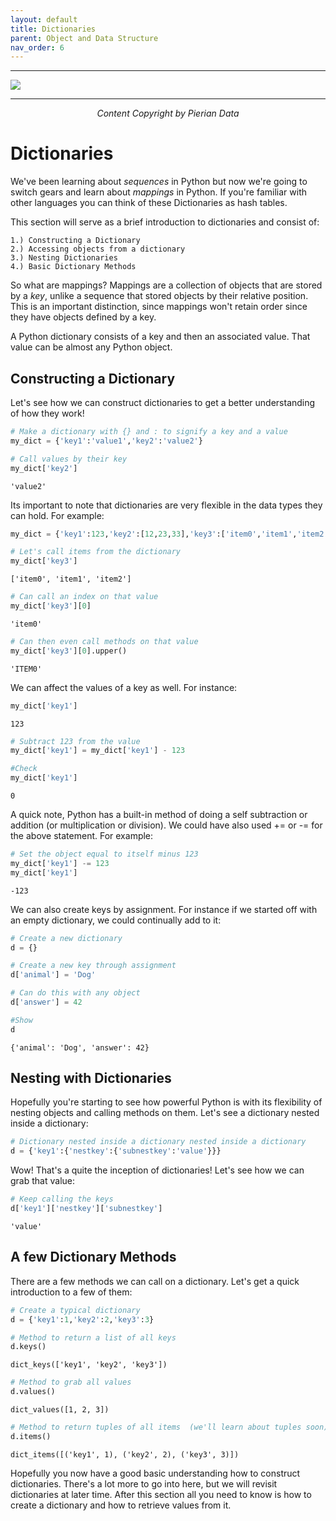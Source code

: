 ```yaml
---
layout: default
title: Dictionaries
parent: Object and Data Structure
nav_order: 6
---
```

___

<a href='https://www.udemy.com/user/joseportilla/'><img src='../Pierian_Data_Logo.png'/></a>
___
<center><em>Content Copyright by Pierian Data</em></center>

# Dictionaries

We've been learning about *sequences* in Python but now we're going to switch gears and learn about *mappings* in Python. If you're familiar with other languages you can think of these Dictionaries as hash tables. 

This section will serve as a brief introduction to dictionaries and consist of:

    1.) Constructing a Dictionary
    2.) Accessing objects from a dictionary
    3.) Nesting Dictionaries
    4.) Basic Dictionary Methods

So what are mappings? Mappings are a collection of objects that are stored by a *key*, unlike a sequence that stored objects by their relative position. This is an important distinction, since mappings won't retain order since they have objects defined by a key.

A Python dictionary consists of a key and then an associated value. That value can be almost any Python object.


## Constructing a Dictionary
Let's see how we can construct dictionaries to get a better understanding of how they work!


```python
# Make a dictionary with {} and : to signify a key and a value
my_dict = {'key1':'value1','key2':'value2'}
```


```python
# Call values by their key
my_dict['key2']
```




    'value2'



Its important to note that dictionaries are very flexible in the data types they can hold. For example:


```python
my_dict = {'key1':123,'key2':[12,23,33],'key3':['item0','item1','item2']}
```


```python
# Let's call items from the dictionary
my_dict['key3']
```




    ['item0', 'item1', 'item2']




```python
# Can call an index on that value
my_dict['key3'][0]
```




    'item0'




```python
# Can then even call methods on that value
my_dict['key3'][0].upper()
```




    'ITEM0'



We can affect the values of a key as well. For instance:


```python
my_dict['key1']
```




    123




```python
# Subtract 123 from the value
my_dict['key1'] = my_dict['key1'] - 123
```


```python
#Check
my_dict['key1']
```




    0



A quick note, Python has a built-in method of doing a self subtraction or addition (or multiplication or division). We could have also used += or -= for the above statement. For example:


```python
# Set the object equal to itself minus 123 
my_dict['key1'] -= 123
my_dict['key1']
```




    -123



We can also create keys by assignment. For instance if we started off with an empty dictionary, we could continually add to it:


```python
# Create a new dictionary
d = {}
```


```python
# Create a new key through assignment
d['animal'] = 'Dog'
```


```python
# Can do this with any object
d['answer'] = 42
```


```python
#Show
d
```




    {'animal': 'Dog', 'answer': 42}



## Nesting with Dictionaries

Hopefully you're starting to see how powerful Python is with its flexibility of nesting objects and calling methods on them. Let's see a dictionary nested inside a dictionary:


```python
# Dictionary nested inside a dictionary nested inside a dictionary
d = {'key1':{'nestkey':{'subnestkey':'value'}}}
```

Wow! That's a quite the inception of dictionaries! Let's see how we can grab that value:


```python
# Keep calling the keys
d['key1']['nestkey']['subnestkey']
```




    'value'



## A few Dictionary Methods

There are a few methods we can call on a dictionary. Let's get a quick introduction to a few of them:


```python
# Create a typical dictionary
d = {'key1':1,'key2':2,'key3':3}
```


```python
# Method to return a list of all keys 
d.keys()
```




    dict_keys(['key1', 'key2', 'key3'])




```python
# Method to grab all values
d.values()
```




    dict_values([1, 2, 3])




```python
# Method to return tuples of all items  (we'll learn about tuples soon)
d.items()
```




    dict_items([('key1', 1), ('key2', 2), ('key3', 3)])



Hopefully you now have a good basic understanding how to construct dictionaries. There's a lot more to go into here, but we will revisit dictionaries at later time. After this section all you need to know is how to create a dictionary and how to retrieve values from it.
